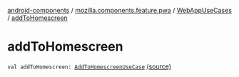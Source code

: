 [android-components](../../index.md) / [mozilla.components.feature.pwa](../index.md) / [WebAppUseCases](index.md) / [addToHomescreen](./add-to-homescreen.md)

# addToHomescreen

`val addToHomescreen: `[`AddToHomescreenUseCase`](-add-to-homescreen-use-case/index.md) [(source)](https://github.com/mozilla-mobile/android-components/blob/master/components/feature/pwa/src/main/java/mozilla/components/feature/pwa/WebAppUseCases.kt#L43)